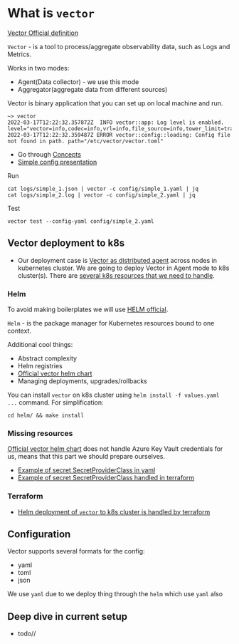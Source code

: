 # What is `vector`
[Vector Official definition](https://vector.dev/docs/about/what-is-vector/)

`Vector` - is a tool to process/aggregate observability data, such as Logs and Metrics.

Works in two modes: 
- Agent(Data collector) - we use this mode
- Aggregator(aggregate data from different sources)

Vector is binary application that you can set up on local machine and run.

```shell
~> vector
2022-03-17T12:22:32.357872Z  INFO vector::app: Log level is enabled. level="vector=info,codec=info,vrl=info,file_source=info,tower_limit=trace,rdkafka=info,buffers=info"
2022-03-17T12:22:32.359487Z ERROR vector::config::loading: Config file not found in path. path="/etc/vector/vector.toml"
```

- Go through [Concepts](https://vector.dev/docs/about/concepts/)
- [Simple config presentation](./config/simple_1.yaml)

Run
```shell
cat logs/simple_1.json | vector -c config/simple_1.yaml | jq
cat logs/simple_2.log | vector -c config/simple_2.yaml | jq
```

Test
```shell
vector test --config-yaml config/simple_2.yaml
```

## Vector deployment to k8s
- Our deployment case is [Vector as distributed agent](https://vector.dev/docs/setup/deployment/topologies/) across nodes in kubernetes cluster.
We are going to deploy Vector in Agent mode to k8s cluster(s).
There are [several k8s resources that we need to handle](../setup/vector/internal/as_agent).

### Helm
To avoid making boilerplates we will use [HELM official](https://helm.sh/).

`Helm` - is the package manager for Kubernetes resources bound to one context.

Additional cool things:
- Abstract complexity
- Helm registries
- [Official vector helm chart](https://github.com/vectordotdev/helm-charts/blob/develop/charts/vector/README.md)
- Managing deployments, upgrades/rollbacks

You can install `vector` on k8s cluster using `helm install -f values.yaml ...` command.
For simplification:
```shell
cd helm/ && make install
```

### Missing resources
[Official vector helm chart](https://github.com/vectordotdev/helm-charts/tree/develop/charts/vector/templates) does not handle Azure Key Vault credentials for us,
means that this part we should prepare ourselves.

- [Example of secret SecretProviderClass in yaml](https://github.com/bring/iac-customerfront/blob/master/test/kubernetes-deployments/assets/vector/debug/secret-provider-class.yaml)
- [Example of secret SecretProviderClass handled in terraform](https://github.com/bring/iac-customerfront/blob/master/test/kubernetes-deployments/vector.tf#L13-L57)

### Terraform

- [Helm deployment of `vector` to k8s cluster is handled by terraform](https://github.com/bring/iac-customerfront/blob/master/test/kubernetes-deployments/vector.tf#L59-L69)


## Configuration
Vector supports several formats for the config:
- yaml
- toml
- json

We use `yaml` due to we deploy thing through the `helm` which use `yaml` also

## Deep dive in current setup
- todo//
